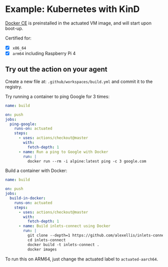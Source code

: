 # Example: Kubernetes with KinD

[Docker CE](https://docker.io) is preinstalled in the actuated VM image, and will start upon boot-up.

Certified for:

- [x] `x86_64`
- [x] `arm64` including Raspberry Pi 4

## Try out the action on your agent

Create a new file at: `.github/workspaces/build.yml` and commit it to the registry.

Try running a container to ping Google for 3 times:

```yaml
name: build

on: push
jobs:
  ping-google:
    runs-on: actuated
    steps:
      - uses: actions/checkout@master
        with:
          fetch-depth: 1
      - name: Run a ping to Google with Docker
        run: |
          docker run --rm -i alpine:latest ping -c 3 google.com
```

Build a container with Docker:

```yaml
name: build

on: push
jobs:
  build-in-docker:
    runs-on: actuated
    steps:
      - uses: actions/checkout@master
        with:
          fetch-depth: 1
      - name: Build inlets-connect using Docker
        run: |
          git clone --depth=1 https://github.com/alexellis/inlets-connect
          cd inlets-connect
          docker build -t inlets-connect .
          docker images
```

To run this on ARM64, just change the actuated label to `actuated-aarch64`.
